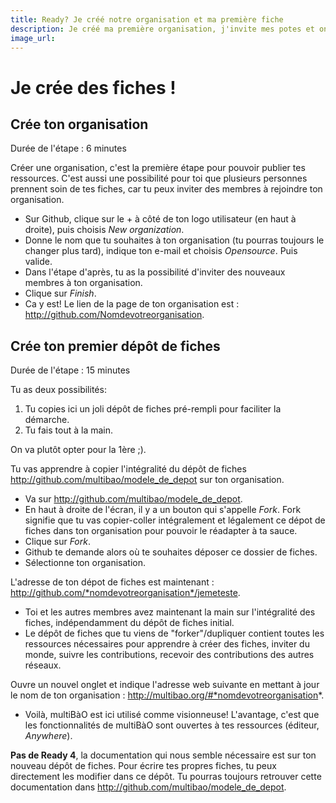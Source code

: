 ```yaml
---
title: Ready? Je créé notre organisation et ma première fiche
description: Je créé ma première organisation, j'invite mes potes et on créé une fiche
image_url:
---
```


# Je crée des fiches !

## Crée ton organisation

Durée de l'étape : 6 minutes

Créer une organisation, c'est la première étape pour pouvoir publier tes ressources. C'est aussi une possibilité pour toi que plusieurs personnes prennent soin de tes fiches, car tu peux inviter des membres à rejoindre ton organisation.
* Sur Github, clique sur le + à côté de ton logo utilisateur (en haut à droite), puis choisis *New organization*.
* Donne le nom que tu souhaites à ton organisation (tu pourras toujours le changer plus tard), indique ton e-mail et choisis *Opensource*. Puis valide.
* Dans l'étape d'après, tu as la possibilité d'inviter des nouveaux membres à ton organisation. 
* Clique sur *Finish*.
* Ca y est! Le lien de la page de ton organisation est : http://github.com/Nomdevotreorganisation.

## Crée ton premier dépôt de fiches

Durée de l'étape : 15 minutes

Tu as deux possibilités:
1. Tu copies ici un joli dépôt de fiches pré-rempli pour faciliter la démarche.
2. Tu fais tout à la main.

On va plutôt opter pour la 1ère ;). 

Tu vas apprendre à copier l'intégralité du dépôt de fiches http://github.com/multibao/modele_de_depot sur ton organisation.
* Va sur http://github.com/multibao/modele_de_depot.
* En haut à droite de l'écran, il y a un bouton qui s'appelle *Fork*. Fork signifie que tu vas copier-coller intégralement et légalement ce dépot de fiches dans ton organisation pour pouvoir le réadapter à ta sauce.
* Clique sur *Fork*. 
* Github te demande alors où te souhaites déposer ce dossier de fiches.
* Sélectionne ton organisation. 

L'adresse de ton dépot de fiches est maintenant : http://github.com/*nomdevotreorganisation*/jemeteste.
* Toi et les autres membres avez maintenant la main sur l'intégralité des fiches, indépendamment du dépôt de fiches initial. 
* Le dépôt de fiches que tu viens de "forker"/dupliquer contient toutes les ressources nécessaires pour apprendre à créer des fiches, inviter du monde, suivre les contributions, recevoir des contributions des autres réseaux.

Ouvre un nouvel onglet et indique l'adresse web suivante en mettant à jour le nom de ton organisation : http://multibao.org/#*nomdevotreorganisation*.

* Voilà, multiBàO est ici utilisé comme visionneuse! L'avantage, c'est que les fonctionnalités de multiBàO sont ouvertes à tes ressources (éditeur, *Anywhere*).

**Pas de Ready 4**, la documentation qui nous semble nécessaire est sur ton nouveau dépôt de fiches. Pour écrire tes propres fiches, tu peux directement les modifier dans ce dépôt. Tu pourras toujours retrouver cette documentation dans http://github.com/multibao/modele_de_depot.
